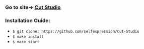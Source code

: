 ### Go to site-> [Cut Studio](https://cut-studio.vercel.app/)

### Installation Guide:

* ```$ git clone: https://github.com/selfexpression/Cut-Studio```
* ```$ make install```
* ```$ make start```

